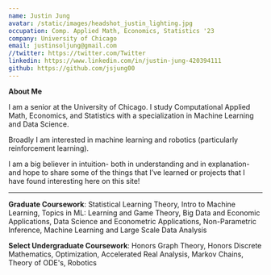```yaml
---
name: Justin Jung
avatar: /static/images/headshot_justin_lighting.jpg
occupation: Comp. Applied Math, Economics, Statistics '23
company: University of Chicago
email: justinsoljung@gmail.com
//twitter: https://twitter.com/Twitter
linkedin: https://www.linkedin.com/in/justin-jung-420394111
github: https://github.com/jsjung00
---
```


**About Me**

I am a senior at the University of Chicago. I study Computational Applied Math, Economics, and Statistics with a specialization in Machine Learning and Data Science.

Broadly I am interested in machine learning and robotics (particularly reinforcement learning).

I am a big believer in intuition- both in understanding and in explanation- and hope to share some of the things that I’ve learned or projects that I have found interesting here on this site!

---

**Graduate Coursework**: Statistical Learning Theory, Intro to Machine Learning, Topics in ML: Learning and Game Theory, Big Data and Economic Applications, Data Science and Econometric Applications, Non-Parametric Inference, Machine Learning and Large Scale Data Analysis

**Select Undergraduate Coursework**: Honors Graph Theory, Honors Discrete Mathematics, Optimization, Accelerated Real Analysis, Markov Chains, Theory of ODE's, Robotics
